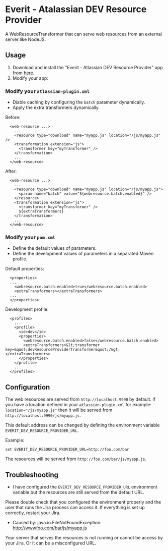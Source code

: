 # Everit - Atalassian DEV Resource Provider

A WebResourceTransformer that can serve web resources from an external server like NodeJS.

## Usage

1. Download and install the "Everit - Atlassian DEV Resource Provider" app from [here](TBD).
2. Modify your app:

### Modify your ```atlassian-plugin.xml```

 * Diable caching by configuring the ```batch``` parameter dynamically.
 * Apply the extra transformers dynamically.

Before:

```
  <web-resource ...>
    ...
    <resource type="download" name="myapp.js" location="/js/myapp.js" />
    <transformation extension="js">
      <transformer key="myTransformer" />
    </transformation>
    ...
  </web-resource>
```

After: 

```
  <web-resource ...>
    ...
    <resource type="download" name="myapp.js" location="/js/myapp.js">
      <param name="batch" value="${webresource.batch.enabled}" />
    </resource>
    <transformation extension="js">
      <transformer key="myTransformer" />
      ${extraTransformers}
    </transformation>
    ...
  </web-resource>
```

### Modify your ```pom.xml```

 * Define the default values of parameters.
 * Define the development values of parameters in a separated Maven profile.
 
Default properties:

```
  <properties>
  ...
    <webresource.batch.enabled>true</webresource.batch.enabled>
    <extraTransformers></extraTransformers>
  ...
  </properties>
```

Development profile:

```
  <profiles>
    ...
    <profile>
      <id>dev</id>
      <properties>
        <webresource.batch.enabled>false</webresource.batch.enabled>
        <extraTransformers>&lt;transformer key=&quot;devResourceProviderTransformer&quot;/&gt;</extraTransformers>
      </properties>
    </profile>
    ...
  </profiles>
```

## Configuration

The web resources are served from ```http://localhost:9990``` by default. If you have a 
location defined in your ```atlassian-plugin.xml``` for example: ```location="/js/myapp.js"```
then it will be served from ```http://localhost:9990/js/myapp.js```.

This default address can be changed by defining the environment variable 
```EVERIT_DEV_RESOURCE_PROVIDER_URL```.

Example:

```
set EVERIT_DEV_RESOURCE_PROVIDER_URL=http://foo.com/bar
```

The resources will be served from ```http://foo.com/bar/js/myapp.js```.

## Troubleshooting

 * I have configured the ```EVERIT_DEV_RESOURCE_PROVIDER_URL``` environment variable but 
the resources are still served from the default URL.

Please double check that you configured the environment properly and the user that runs the Jira 
process can access it. If everything is set up correctly, restart your Jira.

 * Caused by: java.io.FileNotFoundException: http://wwwfoo.com/bar/js/myapp.js

Your server that serves the resources is not running or cannot be access by your Jira. Or it can be
a misconfigured URL.


